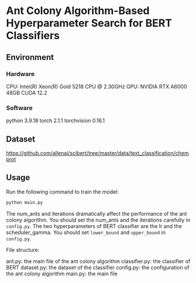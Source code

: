 # Ant Colony Algorithm-Based Hyperparameter Search for BERT Classifiers


## Environment 

### Hardware 
CPU: Intel(R) Xeon(R) Gold 5218 CPU @ 2.30GHz
GPU: NVIDIA RTX A6000 48GB CUDA 12.2

### Software
python                    3.9.18 
torch                     2.1.1 
torchvision               0.16.1 


## Dataset

https://github.com/allenai/scibert/tree/master/data/text_classification/chemprot

## Usage

Run the following command to train the model:

```bash
python main.py
```
The num_ants and iterations dramatically affect the performance of the ant colony algorithm. You should set the num_ants and the iterations carefully in `config.py`.
The two hyperparameters of BERT classifier are the lr and the scheduler_gamma. You should set  `lower_bound` and `upper_bound` in `config.py`.  

File structure:

ant.py: the main file of the ant colony algorithm
classifier.py: the classifier of BERT
dataset.py: the dataset of the classifier
config.py: the configuration of the ant colony algorithm
main.py: the main file
